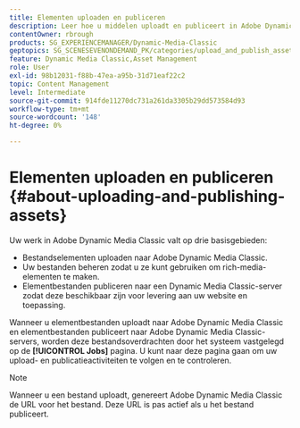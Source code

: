 ```yaml
---
title: Elementen uploaden en publiceren
description: Leer hoe u middelen uploadt en publiceert in Adobe Dynamic Media Classic.
contentOwner: rbrough
products: SG_EXPERIENCEMANAGER/Dynamic-Media-Classic
geptopics: SG_SCENESEVENONDEMAND_PK/categories/upload_and_publish_assets
feature: Dynamic Media Classic,Asset Management
role: User
exl-id: 98b12031-f88b-47ea-a95b-31d71eaf22c2
topic: Content Management
level: Intermediate
source-git-commit: 914fde11270dc731a261da3305b29dd573584d93
workflow-type: tm+mt
source-wordcount: '148'
ht-degree: 0%

---
```


# Elementen uploaden en publiceren {#about-uploading-and-publishing-assets}

Uw werk in Adobe Dynamic Media Classic valt op drie basisgebieden:

* Bestandselementen uploaden naar Adobe Dynamic Media Classic.
* Uw bestanden beheren zodat u ze kunt gebruiken om rich-media-elementen te maken.
* Elementbestanden publiceren naar een Dynamic Media Classic-server zodat deze beschikbaar zijn voor levering aan uw website en toepassing.

Wanneer u elementbestanden uploadt naar Adobe Dynamic Media Classic en elementbestanden publiceert naar Adobe Dynamic Media Classic-servers, worden deze bestandsoverdrachten door het systeem vastgelegd op de **[!UICONTROL Jobs]** pagina. U kunt naar deze pagina gaan om uw upload- en publicatieactiviteiten te volgen en te controleren.

>[!NOTE]
>
>Wanneer u een bestand uploadt, genereert Adobe Dynamic Media Classic de URL voor het bestand. Deze URL is pas actief als u het bestand publiceert.

<!-- >[!NOTE]
>
>A new Instant Publish feature was made available shortly after the release of Adobe Dynamic Media Classic 6.0. This feature, which publishes assets immediately with one step, is being rolled out gradually, replacing the **[!UICONTROL Mark for Publish]** functionality. Some users will continue to see the current interface and functionality for a while, until they are included in the rollout. In addition, some assets will continue to use the "Mark for Publish" process for a while after the rollout. -->
